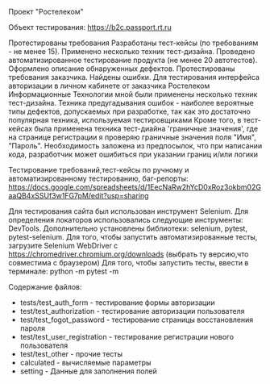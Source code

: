 Проект "Ростелеком"

Объект тестирования: https://b2c.passport.rt.ru

Протестированы требования
Разработаны тест-кейсы (по требованиям - не менее 15). Применено несколько техник тест-дизайна.
Проведено автоматизированное тестирование продукта (не менее 20 автотестов).
Оформлено описание обнаруженных дефектов.
Протестированы требования заказчика. Найдены ошибки.
Для тестирования интерфейса авторизации в личном кабинете от заказчика Ростелеком Информационные Технологии мной были
применены несколько техник тест-дизайна. Техника предугадывания ошибок - наиболее вероятные типы дефектов, допускаемых
при разработке, так как это достаточно популярная техника, используемая тестировщиками
Кроме того, в тест-кейсах была применена техника тест-диайна 'граничные значения', где на странице регистрации я
проверяю граничные значения поля "Имя", "Пароль". Необходимость заложена из предпосылок, что при написании кода, разработчик
может ошибиться при указании границ и/или логики

Тестирование требований,тест-кейсы по ручному и автоматизированному тестированию, баг-репорты:
https://docs.google.com/spreadsheets/d/1EecNaRw2hYcD0xRoz3okbm02GaaQB4xSSUf3w1FG7pM/edit?usp=sharing

Для тестирования сайта был использован инструмент Selenium. Для определения локаторов использовались следующие
инструменты: DevTools. Дополнительно установлены библиотеки: selenium, pytest, pytest-selenium.
Для того, чтобы запустить автоматизированные тесты, загрузите Selenium WebDriver с
https://chromedriver.chromium.org/downloads (выбрать ту версию,что совместима с браузером)
Для того, чтобы запустить тесты, ввести в терминале: python -m pytest -m

Содержание файлов:
- tests/test_auth_form - тестирование формы авторизации
- test/test_authorization - тестирование авторизации пользователя
- test/test_fogot_password - тестирование страницы восстановления пароля
- test/test_user_registration - тестирование регистрации нового пользователя
- test/test_other  - прочие тесты
- calculated - вычисляемые параметры
- setting - Данные для заполнения полей
